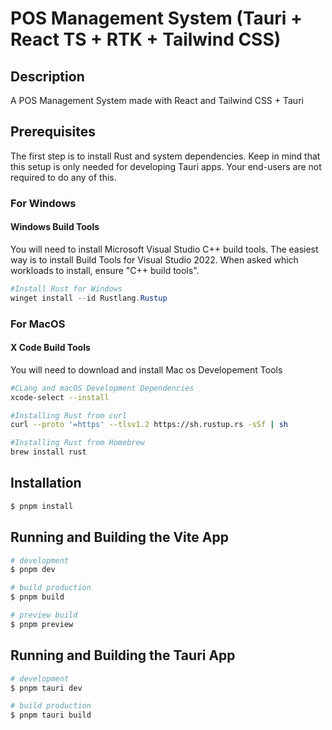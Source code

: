 # POS Management System (Tauri + React TS + RTK + Tailwind CSS)

## Description

A POS Management System made with React and Tailwind CSS + Tauri

## Prerequisites

The first step is to install Rust and system dependencies. Keep in mind that this setup is only needed for developing Tauri apps. Your end-users are not required to do any of this.

### For Windows

#### Windows Build Tools
You will need to install Microsoft Visual Studio C++ build tools. The easiest way is to install Build Tools for Visual Studio 2022. When asked which workloads to install, ensure "C++ build tools".

```powershell
#Install Rust for Windows
winget install --id Rustlang.Rustup
```

### For MacOS

#### X Code Build Tools
You will need to download and install Mac os Developement Tools

```bash
#CLang and macOS Development Dependencies
xcode-select --install
```

```bash
#Installing Rust from curl
curl --proto '=https' --tlsv1.2 https://sh.rustup.rs -sSf | sh
```

```bash
#Installing Rust from Homebrew
brew install rust
```

## Installation

```bash
$ pnpm install
```

## Running and Building the Vite App

```bash
# development
$ pnpm dev

# build production
$ pnpm build

# preview build
$ pnpm preview
```

## Running and Building the Tauri App

```bash
# development
$ pnpm tauri dev

# build production
$ pnpm tauri build
```
